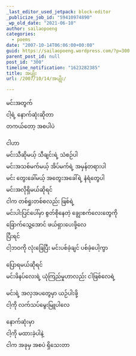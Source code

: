 ```yaml
---
_last_editor_used_jetpack: block-editor
_publicize_job_id: "59410974890"
_wp_old_date: "2021-06-10"
author: sailaopoeng
categories:
  - poems
date: "2007-10-14T06:06:00+00:00"
guid: https://sailaopoeng.wordpress.com/?p=300
parent_post_id: null
post_id: "300"
timeline_notification: "1623282385"
title: အပျိုး
url: /2007/10/14/အပျိုး/

---
```

မင်းအတွက်  
ငါ့ရဲ့ နောက်ဆုံးဆိုတာ  
တကယ်တော့ အစပါပဲ

ငါဟာ  
မင်းသီဆိုမယ့် သီချင်းရဲ့ သံစဉ်ပါ  
မင်းအသစ်မက်မယ့် အိပ်မက်ရဲ့ အမှန်တရားပါ  
မင်း တွေးခေါ်မယ့် အတွေးအခေါ်ရဲ့ နံရံတွေပါ  
မင်းအလိုရှိမယ်ဆိုရင်  
ငါက တစ်ရှုးတစ်စလည်း ဖြစ်ရဲ့  
မင်းပါးပြင်ပေါ်မှာ စွတ်စိုနေတဲ့ ချွေးစက်လေးတွေကို  
ခြောက်သွေ့အောင် ဖယ်ရှားပေးဖို့လေ  
ပြီးရင်  
ငါ့ဘဝကို လုံးခြေပြီး မင်းပစ်ခဲ့ချင် ပစ်ခဲ့ပေါ့ကွာ

ပြောရမယ်ဆိုရင်  
မင်းဖိနပ်လေးရဲ့ ယုံကြည်မှုဟာလည်း ငါဖြစ်လေရဲ့

မင်းရဲ့ အလှအပတွေမှာ ယဉ်ပါးဖို့  
ငါ့ကို လက်သပ်မွေးမြူပါလေ

နောက်ဆုံးမှာ  
ငါ့ကို မထားခဲ့ပါနဲ့  
ငါက အခုမှ အစပဲ ရှိသေးတာ
